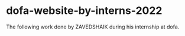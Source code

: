 # dofa-website-by-interns-2022
The following work done by ZAVEDSHAIK during his internship at dofa.
